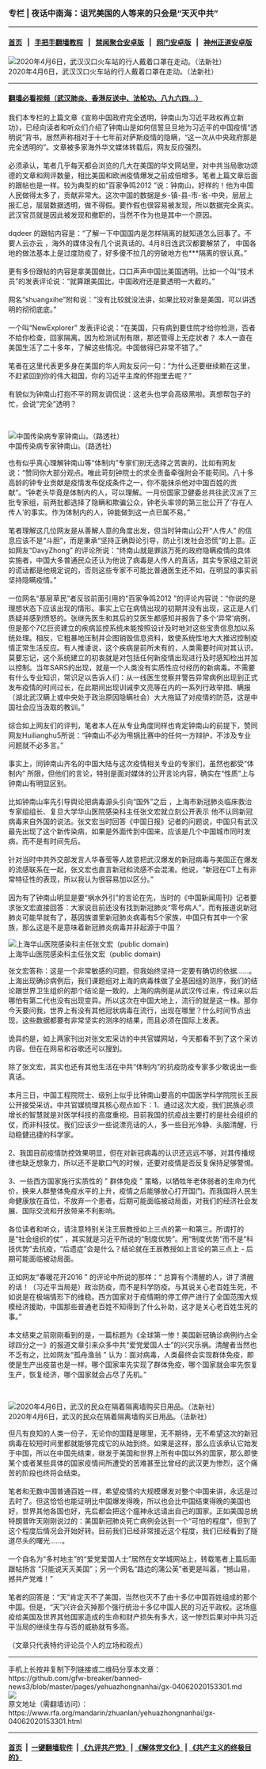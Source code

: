 ### 专栏 | 夜话中南海：诅咒美国的人等来的只会是“天灭中共”
------------------------

#### [首页](https://github.com/gfw-breaker/banned-news3/blob/master/README.md) &nbsp;&nbsp;|&nbsp;&nbsp; [手把手翻墙教程](https://github.com/gfw-breaker/guides/wiki) &nbsp;&nbsp;|&nbsp;&nbsp; [禁闻聚合安卓版](https://github.com/gfw-breaker/bn-android) &nbsp;&nbsp;|&nbsp;&nbsp; [网门安卓版](https://github.com/oGate2/oGate) &nbsp;&nbsp;|&nbsp;&nbsp; [神州正道安卓版](https://github.com/SzzdOgate/update) 



<div id="headerimg">
 <img alt="2020年4月6日，武汉汉口火车站的行人戴着口罩在走动。（法新社）" src="https://www.rfa.org/mandarin/zhuanlan/yehuazhongnanhai/gx-04062020153301.html/000_1QF2G7.jpg/@@images/073e8ddc-00e8-4aca-99ba-20d7bd544611.jpeg" title="2020年4月6日，武汉汉口火车站的行人戴着口罩在走动。（法新社）"/>
 <div id="headerimgcontents">
  <div id="headerimgcaption">
   <span>
    2020年4月6日，武汉汉口火车站的行人戴着口罩在走动。（法新社）
   </span>
   <!-- zoomattribute -->
  </div>
  <!-- headerimgcaption -->
 </div>
 <!-- headerimagecontents -->
</div>

<hr/>


#### [翻墙必看视频（武汉肺炎、香港反送中、法轮功、八九六四...）](https://github.com/gfw-breaker/banned-news3/blob/master/pages/link3.md)

<div id="storytext">
 <div>
  <div class="slot_header">
  </div>
 </div>
 <p>
  我们本专栏的上篇文章《宣称中国政府完全透明，钟南山为习近平政权再立新功》，已经向读者和听众们介绍了钟南山是如何信誓旦旦地为习近平的中国疫情“透明说”背书，居然声称相对于十七年前对萨斯疫情的隐瞒，“这一次从中央政府那是完全透明的”。文章被多家海外华文媒体转载后，网友反应强烈。
  <br/>
  <br/>
  必须承认，笔者几乎每天都会浏览的几大在美国的华文网站里，对中共当局歌功颂德的文章和网评数量，相比美国和欧洲疫情爆发之前成倍增多。笔者上篇文章后面的跟帖也是一样。较为典型的如“百家争鸣2012 ”说：钟南山，好样的！他为中国人民做得太多了，贡献非常大。这次中国的数据是乡-镇-县-市-省-中央，层层上报汇总，层层数据透明，做不得假。要作假也很容易被发现，所以数据完全真实。武汉官员就是因此被发现和撤职的，当然不作为也是其中一个原因。
  <br/>
  <br/>
  dqdeer 的跟帖内容是：“了解一下中国国内是怎样隔离的就知道怎么回事了。不要人云亦云 ，海外的媒体没有几个说真话的。4月8日连武汉都要解禁了， 中国各地的做法基本上是过度防疫了，好多傻不拉几的穷破地方也***隔离的很认真。”
  <br/>
  <br/>
  更有多份跟帖的内容是拿美国做比，口口声声中国比美国透明。比如一个叫“技术员”的发表评论说：“就算跟美国比，中国政府还是要透明一大截的。”
  <br/>
  <br/>
  网名“shuangxihe”附和说：”没有比较就没法讲，如果比较对象是美国，可以讲透明的彻彻底底。”
  <br/>
  <br/>
  一个叫“NewExplorer” 发表评论说：“在美国，只有病到要住院才给你检测，否者不给你检查，回家隔离。因为检测试剂有限，那还管得上无症状者？ 本人一直在美国生活了二十多年，了解这些情况。中国做得已非常不错了。”
  <br/>
  <br/>
  笔者在这里代表更多身在美国的华人网友反问一句：“为什么还要继续赖在这里，不赶紧回到你的伟大祖国，你的习近平主席的怀抱里去呢？”
  <br/>
  <br/>
  有貌似为钟南山打抱不平的网友调侃说：这老头也学会高级黑啦。真想帮包子的忙，会说“完全”透明？
 </p>
 <p>
  <br/>
  <div class="image-inline captioned" style="width:622px;">
   <div style="width:622px;">
    <img alt="中国传染病专家钟南山。（路透社）" src="https://www.rfa.org/mandarin/zhuanlan/yehuazhongnanhai/gx-03132020151908.html/520ff7d9-c98d-492e-8ced-143875ca9977.png" title="中国传染病专家钟南山。（路透社）"/>
   </div>
   <div class="image-caption">
    <span style="width:622px;">
     中国传染病专家钟南山。（路透社）
    </span>
    <span class="copyright">
    </span>
   </div>
  </div>
 </p>
 <p>
  也有似乎真心理解钟南山等“体制内”专家们别无选择之苦衷的，比如有网友说：“赞同你大部分观点。唯此苛刻钟院士的求全责备牵强附会不能苟同。八十多高龄的钟专业贡献是疫情发布促成条件之一，你不能抹杀他对中国百姓的贡献”。“钟老头毕竟是体制内的人，可以理解。一月份国家卫健委总共往武汉派了三批专家组，前两批都选择了隐瞒和欺骗公众，钟老头率领的第三批公开了‘存在人传人’的事实。作为体制内的人，钟能做到这一点已属不易。”
  <br/>
  <br/>
  笔者理解这几位网友是从善解人意的角度出发，但当时钟南山公开“人传人” 的信息应该不是“斗胆”，而是秉承“坚持正确舆论引导，防止引发社会恐慌”的上意。正如网友“DavyZhong” 的评论所说：“终南山就是罪該万死的政府隐瞒疫情的具体实施者，中国大多普通民众还认为他说了病毒是人传人的真话，其实专家组之前说的谎话都是他規定说的，否则这些专家不可能比普通医生还不如，在明显的事实前坚持隐瞒疫情。”
  <br/>
  <br/>
  一位网名“基层草民”者反驳前面引用的“百家争鸣2012 ”的评论内容说：“你说的是理想状态下应该出现的情形。事实上它在病情出现的初期并没有出现，这正是人们质疑并感到愤怒的。张继先医生和其后的艾医生都感知并报告了多个‘异常’病例，但是那个7亿巨资建立的疾病监控系统未能按照设计及时地对这些宝贵信息加以系统处理。相反，它粗暴地压制并企图销毁信息资料，致使系统性地大大推迟控制疫情正常生活反应。有人推诿说，这个疾病是前所未有的，人类需要时间对其认识。莫要忘记，这个系统建立的初衷就是对包括任何新疫情出现进行及时感知检出并加以控制。当年SARS的出现，就是一个人类没有实质性应付经历的新病毒。不需要有什么专业知识，常识足以告诉人们：从一线医生觉察并警告异常病例出现到正式发布疫情的时间过长，在此期间出现训诫李文亮等在内的一系列行政举措、瞒报（湖北武汉瞒上或中央处于政治原因隐瞒社会）大大拖延了对疫情的防范，这是中国社会应当汲取的教训。”
  <br/>
  <br/>
  综合如上网友们的评判，笔者本人在从专业角度同样也肯定钟南山的前提下，赞同网友Huilianghu5所说：“钟南山不必为甩锅比赛中的任何一方辩护，不涉及专业问题就不必多言。”
  <br/>
  <br/>
  事实上，同钟南山齐名的中国大陆与这次疫情相关专业的专家们，虽然也都受“体制内” 所限，但他们的言论，特别是面对媒体的公开言论内容，确实在“性质”上与钟南山有明显区别。
  <br/>
  <br/>
  比如钟南山率先引导舆论把病毒源头引向“国外”之后 ，上海市新冠肺炎临床救治专家组组长、复旦大学华山医院感染科主任张文宏就立刻公开表示 他不认同新冠病毒来自外国的说法。张文宏当时回答《中国日报》记者的问题说，中国只有武汉最先出现了这个新传染病，如果是外面传到中国来，应该是几个中国城市同时发病，而不是有时间先后。
  <br/>
  <br/>
  针对当时中共外交部发言人华春莹等人故意把武汉爆发的新冠病毒与美国正在爆发的流感联系在一起，张文宏也直言新冠和流感不会混淆。他说，“新冠在CT上有非常特征性的表现，所以我认为很容易加以区分。”
  <br/>
  <br/>
  因为有了钟南山明显是要“祸水外引”的言论在先，当时的《中国新闻周刊》记者要求张文宏直接回答：大家说目前还没有找到新冠肺炎“零号病人”，而有报道说新冠肺炎可能早就有了，基因族谱里新冠肺炎病毒有5个家族，中国只有其中一个家族，那么这是不是意味着新冠肺炎病毒并非起源于中国？
  <br/>
  <div class="image-inline captioned" style="width:591px;">
   <div style="width:591px;">
    <img alt="上海华山医院感染科主任张文宏（public domain)  " src="https://www.rfa.org/mandarin/Xinwen/4-03282020121000.html/328.jpg" title="上海华山医院感染科主任张文宏（public domain)  "/>
   </div>
   <div class="image-caption">
    <span style="width:591px;">
     上海华山医院感染科主任张文宏（public domain)
    </span>
    <span class="copyright">
    </span>
   </div>
  </div>
 </p>
 <p>
  张文宏答称：这是一个非常敏感的问题，但我始终坚持一定要有确切的依据……。上海出现确诊病例后，我们课题组对上海的病毒株做了全基因组的测序，我们的结论跟世界卫生组织的那个结论是一致的，上海的病例是从武汉传过来，传过来以后哪怕有第二代也没有出现变异。所以这次在中国大地上，流行的就是这一株。那你今天要问我，世界上有没有其他冠状病毒在流行，出现在哪里？什么时间节点出现，这些数据都要有非常坚实的测序的结果，而且必须在国际上发表。
  <br/>
  <br/>
  诡异的是，如上两家刊出对张文宏采访的中共官媒网站，今天都看不到了这个采访内容。但在在网易和谷歌还可以搜到。
  <br/>
  <br/>
  除了张文宏，其实也还有其他生活在中共“体制内”的抗疫防疫专家多少敢说出一些真话。
  <br/>
  <br/>
  本月三日，中国工程院院士、级别上似乎比钟南山要高的中国医学科学院院长王辰公开接受采访。中共官媒梳理其核心观点如下：1、通过这次大疫，我们民族必须增长的智慧就是对医学科技的高度重视。目前我国的抗疫战主要打的是社会组织的仗，而非科技仗。我们应该少一些说漂亮话的人，多一些目光冷静、头脑清醒、行动稳健迅捷的科学家。
  <br/>
  <br/>
  2、我国目前疫情防控效果明显，但在对新冠病毒的认识还远远不够，对其传播规律也缺乏想象力，所以还不是歇口气的时候，还要对疫情是否反复保持足够警惕。
  <br/>
  <br/>
  3、一些西方国家施行实质性的 " 群体免疫 " 策略，以牺牲年老体弱者的生命为代价，换来人群整体免疫水平的上升，疫情之后能够放心打开国门。而我国将人民生命健康放在首位，不放弃一个患者，后期可能面临被动局面，对我们的经济社会发展、国际交流和开放带来不利影响。
  <br/>
  <br/>
  各位读者和听众，请注意特别关注王辰教授如上三点的第一和第三。所谓打的是“社会组织的仗” ，其实就是习近平所说的“制度优势”。用“制度优势”而不是“科技优势”去抗疫，“后遗症”会是什么？结论就在王辰教授如上言论的第三点上 - 后期可能面临被动局面。
  <br/>
  <br/>
  正如网友“春暖花开2016 ” 的评论中所说的那样：“ 总算有个清醒的人，讲了清醒的话！（习近平当局是）政治防疫，而不是科学防疫。与其说关心老百姓生死，不如说是在极端情形下的维稳。西方国家对于疫情期的停工停产进行了全国范围大规模经济援助，中国那些普通老百姓不知得到了什么补助，这才是关心老百姓生死的事。”
  <br/>
  <br/>
  本文结束之前刚刚看到的是，一篇标题为《全球第一惨！美国新冠确诊病例约占全球四分之一》的报道文章引来众多中共“爱党爱国人士”的兴灾乐祸。清醒者当然也不乏有之，比如网友“孤舟渔翁 ” 认为：面对病毒，人类最终会实现群体免疫，即使是生产出疫苗也是一样。哪个国家率先实现了群体免疫，哪个国家就会率先恢复生产，恢复经济，哪个国家就会占尽了先机。”
 </p>
 <p>
  <br/>
  <div class="image-inline captioned" style="width:1024px;">
   <div style="width:1024px;">
    <img alt="2020年4月6日，武汉的民众在隔着隔离墙购买日用品。（法新社）" src="https://www.rfa.org/mandarin/zhuanlan/yehuazhongnanhai/gx-04062020153301.html/000_1QE9MV.jpg" title="2020年4月6日，武汉的民众在隔着隔离墙购买日用品。（法新社）"/>
   </div>
   <div class="image-caption">
    <span style="width:1024px;">
     2020年4月6日，武汉的民众在隔着隔离墙购买日用品。（法新社）
    </span>
    <span class="copyright">
    </span>
   </div>
  </div>
 </p>
 <p>
  但凡有良知的人类一份子，无论你的国籍是哪里，无不期待，无不希望这次的新冠病毒在较短时间里都就能够完成它的从始到终。如果是这样，那么应该承认它始发于中国，所以在中国先结束，继发于美国和世界上所有中国以外的国家，那么即使某个或者某些具体的国家疫情间所遭受的苦难甚至比曾经的武汉更为惨烈，这个痛苦的阶段也终将会结束。
  <br/>
  <br/>
  笔者和无数中国普通百姓一样，希望疫情的大规模爆发对整个中国来讲，永远是过去时了。但这恰恰也能证明比中国爆发得晚，所以也会比中国结束得晚的美国也好，世界其他各国也好，先后都会把这个瘟神永远请出自己的国家。正如美国总统特朗普昨天刚刚说过的：美国新冠肺炎死亡病例会达到一个“可怕的程度”，但到了这个程度后情况会开始好转。目前我们已经非常接近这个程度，我们已经看到了隧道尽头的曙光……。
  <br/>
  <br/>
  一个自名为“多村地主”的“爱党爱国人士”居然在文学城网站上，转载笔者上篇后面跟帖扬言 “只能说天灭美国”；另一个网名“路边的蒲公英”者更是叫嚣，“撼山易，撼共产党难！”
  <br/>
  <br/>
  笔者的回答是：“天”肯定灭不了美国，当然也灭不了由十多亿中国百姓组成的那个中国。但是，“天”兴许会灭掉那个强行统治十多亿中国人民的习近平政权。这场瘟疫给美国及世界其他国家造成的生命和财产损失有多大，这一惨烈后果对中共习近平当局的继续生存与否的威胁就有多高。
  <br/>
  <br/>
  （文章只代表特约评论员个人的立场和观点）
 </p>
</div>

<hr/>
手机上长按并复制下列链接或二维码分享本文章：<br/>
https://github.com/gfw-breaker/banned-news3/blob/master/pages/yehuazhongnanhai/gx-04062020153301.md <br/>
<a href='https://github.com/gfw-breaker/banned-news3/blob/master/pages/yehuazhongnanhai/gx-04062020153301.md'><img src='https://github.com/gfw-breaker/banned-news3/blob/master/pages/yehuazhongnanhai/gx-04062020153301.md.png'/></a> <br/>
原文地址（需翻墙访问）：https://www.rfa.org/mandarin/zhuanlan/yehuazhongnanhai/gx-04062020153301.html


------------------------
#### [首页](https://github.com/gfw-breaker/banned-news3/blob/master/README.md) &nbsp;|&nbsp; [一键翻墙软件](https://github.com/gfw-breaker/nogfw/blob/master/README.md) &nbsp;| [《九评共产党》](https://github.com/gfw-breaker/9ping.md/blob/master/README.md#九评之一评共产党是什么) | [《解体党文化》](https://github.com/gfw-breaker/jtdwh.md/blob/master/README.md) | [《共产主义的终极目的》](https://github.com/gfw-breaker/gczydzjmd.md/blob/master/README.md)


<img src='http://gfw-breaker.win/banned-news3/pages/yehuazhongnanhai/gx-04062020153301.md' width='0px' height='0px'/>